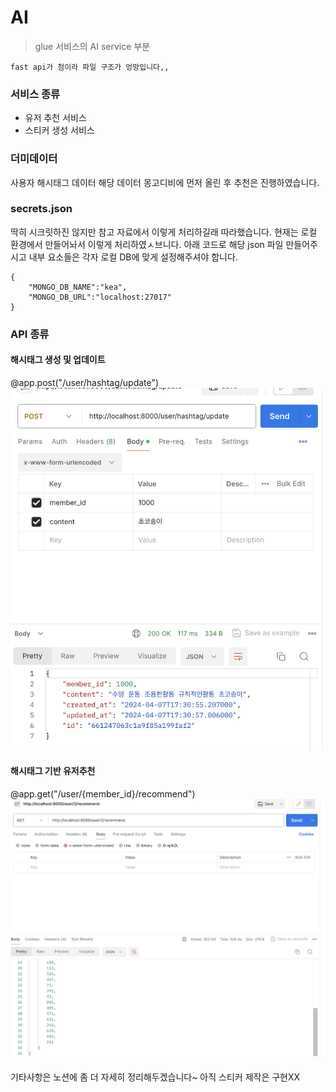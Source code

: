 # AI

> glue 서비스의 AI service 부분

```
fast api가 첨이라 파일 구조가 엉망입니다,,
```

### 서비스 종류
- 유저 추천 서비스
- 스티커 생성 서비스

### 더미데이터
사용자 해시태그 데이터
해당 데이터 몽고디비에 먼저 올린 후 추천은 진행하였습니다.

### secrets.json
딱히 시크릿하진 않지만 참고 자료에서 이렇게 처리하길래 따라했습니다.
현재는 로컬 환경에서 만들어놔서 이렇게 처리하였ㅅ브니다.
아래 코드로 해당 json 파일 만들어주시고 내부 요소들은 각자 로컬 DB에 맞게 설정해주셔야 합니다.
```
{
    "MONGO_DB_NAME":"kea",
    "MONGO_DB_URL":"localhost:27017"
}
```

### API 종류
#### 해시태그 생성 및 업데이트
@app.post("/user/hashtag/update")
![alt text](image-1.png)

#### 해시태그 기반 유저추천
@app.get("/user/{member_id}/recommend")
![alt text](image.png)

기타사항은 노션에 좀 더 자세히 정리해두겠습니다~
아직 스티커 제작은 구현XX